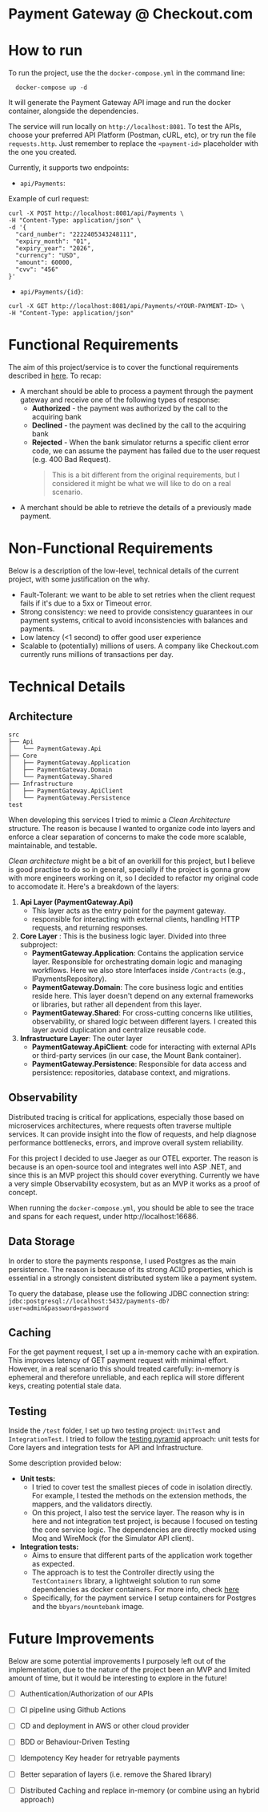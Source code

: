 # Payment Gateway @ Checkout.com

# How to run

To run the project, use the the `docker-compose.yml` in the command line:

```shell
  docker-compose up -d
```
It will generate the Payment Gateway API image and run the docker container, alongside the dependencies.

The service will run locally on `http://localhost:8081`. To test the APIs, choose your preferred API Platform (Postman, cURL, etc), 
or try run the file `requests.http`. Just remember to replace the `<payment-id>` placeholder with the one you created.

Currently, it supports two endpoints:

- `api/Payments`:

Example of curl request:
```curl
curl -X POST http://localhost:8081/api/Payments \
-H "Content-Type: application/json" \
-d '{
  "card_number": "2222405343248111",
  "expiry_month": "01",
  "expiry_year": "2026",
  "currency": "USD",
  "amount": 60000,
  "cvv": "456"
}'
```

- `api/Payments/{id}`:
```curl
curl -X GET http://localhost:8081/api/Payments/<YOUR-PAYMENT-ID> \
-H "Content-Type: application/json" 
```

# Functional Requirements

The aim of this project/service is to cover the functional requirements described in [here](https://github.com/cko-recruitment/). To recap:

- A merchant should be able to process a payment through the payment gateway and receive one of the following types of response:
  - **Authorized** - the payment was authorized by the call to the acquiring bank
  - **Declined** - the payment was declined by the call to the acquiring bank
  - **Rejected** - When the bank simulator returns a specific client error code, we can assume the payment has failed due to the user request (e.g. 400 Bad Request).
    > This is a bit different from the original requirements, but I considered it might be what we will like to do on a real scenario. 
- A merchant should be able to retrieve the details of a previously made payment.

# Non-Functional Requirements

Below is a description of the low-level, technical details of the current project, 
with some justification on the why.

- Fault-Tolerant: we want to be able to set retries when the client request fails if it's due to a 5xx or Timeout error.
- Strong consistency: we need to provide consistency guarantees in our payment systems, critical to avoid inconsistencies with balances and payments.
- Low latency (<1 second) to offer good user experience
- Scalable to (potentially) millions of users. A company like Checkout.com currently runs millions of transactions per day. 

# Technical Details 

## Architecture

```
src
├── Api
│   └── PaymentGateway.Api
├── Core
│   ├── PaymentGateway.Application
│   ├── PaymentGateway.Domain
│   └── PaymentGateway.Shared
├── Infrastructure
│   ├── PaymentGateway.ApiClient
│   └── PaymentGateway.Persistence
test
```
When developing this services I tried to mimic a _Clean Architecture_ structure. The reason is because I wanted to organize code into layers and enforce a clear separation of concerns to make the code more scalable, maintainable, and testable. 

_Clean architecture_ might be a bit of an overkill for this project, but I believe is good practise to do so in general, specially if the project is gonna grow with more engineers working on it, so I decided to refactor my original code to accomodate it. 
Here's a breakdown of the layers:

1. **Api Layer (PaymentGateway.Api)**
   - This layer acts as the entry point for the payment gateway. 
   - responsible for interacting with external clients, handling HTTP requests, and returning responses.
2. **Core Layer** : This is the business logic layer. Divided into three subproject: 
   - **PaymentGateway.Application**: Contains the application service layer. Responsible for orchestrating domain logic and managing workflows. Here we also store Interfaces inside `/Contracts` (e.g., IPaymentsRepository).
   - **PaymentGateway.Domain**: The core business logic and entities reside here. This layer doesn't depend on any external frameworks or libraries, but rather all dependent from this layer. 
   - **PaymentGateway.Shared**: For cross-cutting concerns like utilities, observability, or shared logic between different layers. I created this layer avoid duplication and centralize reusable code.
3. **Infrastructure Layer**: The outer layer 
   - **PaymentGateway.ApiClient**: code for interacting with external APIs or third-party services (in our case, the Mount Bank container).
   - **PaymentGateway.Persistence**: Responsible for data access and persistence: repositories, database context, and migrations.

## Observability
Distributed tracing is critical for applications, especially those based on microservices architectures, where requests often traverse multiple services. 
It can provide insight into the flow of requests, and help diagnose performance bottlenecks, errors, and improve overall system reliability.

For this project I decided to use Jaeger as our OTEL exporter. The reason is because is an open-source tool and integrates well into ASP .NET, and since this is 
an MVP project this should cover everything. Currently we have a very simple Observability ecosystem, but as an MVP it works as a proof of concept. 

When running the `docker-compose.yml`, you should be able to see the trace and spans for each request, under http://localhost:16686. 

## Data Storage

In order to store the payments response, I used Postgres as the main persistence. The reason is because of its strong ACID properties, 
which is essential in a strongly consistent distributed system like a payment system.

To query the database, please use the following JDBC connection string: `jdbc:postgresql://localhost:5432/payments-db?user=admin&password=password`

## Caching

For the get payment request, I set up a in-memory cache with an expiration. This improves latency of GET payment request with minimal effort.
However, in a real scenario this should treated carefully: in-memory is ephemeral and therefore unreliable, and each replica will store different keys, creating potential stale data. 

## Testing

Inside the `/test` folder, I set up two testing project: `UnitTest` and `IntegrationTest`. 
I tried to follow the [testing pyramid](https://martinfowler.com/articles/practical-test-pyramid.html) approach: unit tests for Core layers and integration tests for API and Infrastructure.

Some description provided below:
- **Unit tests:** 
  - I tried to cover  test the smallest pieces of code in isolation directly. For example, I tested the methods on the extension methods, the mappers, and the validators directly.
  - On this project, I also test the service layer. The reason why is in here and not integration test project, is because I focused on testing the core service logic. The dependencies are directly mocked using Moq and WireMock (for the Simulator API client).
- **Integration tests:** 
  - Aims to ensure that different parts of the application work together as expected.
  - The approach is to test the Controller directly using the `TestContainers` library, a lightweight solution to run some dependencies as docker containers. For more info, check [here](https://testcontainers.com/)
  - Specifically, for the payment service I setup containers for Postgres and the `bbyars/mountebank` image. 

# Future Improvements

Below are some potential improvements I purposely left out of the implementation, due to the nature of the 
project been an MVP and limited amount of time, but it would be interesting to explore in the future!

- [ ] Authentication/Authorization of our APIs
- [ ] CI pipeline using Github Actions
- [ ] CD and deployment in AWS or other cloud provider
- [ ] BDD or Behaviour-Driven Testing
- [ ] Idempotency Key header for retryable payments 
- [ ] Better separation of layers (i.e. remove the Shared library)
- [ ] Distributed Caching and replace in-memory (or combine using an hybrid approach)

